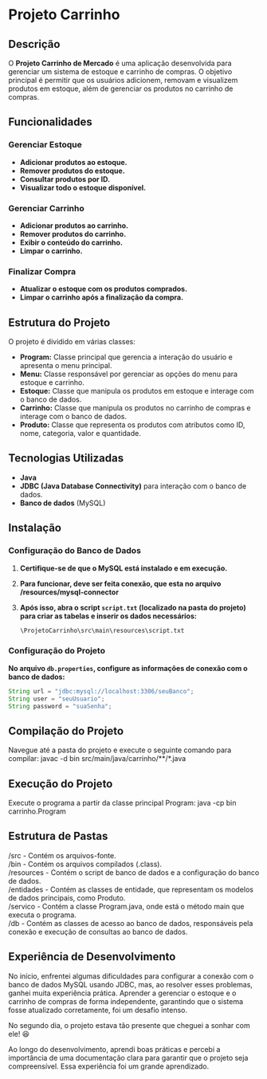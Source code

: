 
# Projeto Carrinho

## Descrição

O **Projeto Carrinho de Mercado** é uma aplicação desenvolvida para gerenciar um sistema de estoque e carrinho de compras. O objetivo principal é permitir que os usuários adicionem, removam e visualizem produtos em estoque, além de gerenciar os produtos no carrinho de compras.

## Funcionalidades

### Gerenciar Estoque
- **Adicionar produtos ao estoque.**
- **Remover produtos do estoque.**
- **Consultar produtos por ID.**
- **Visualizar todo o estoque disponível.**

### Gerenciar Carrinho
- **Adicionar produtos ao carrinho.**
- **Remover produtos do carrinho.**
- **Exibir o conteúdo do carrinho.**
- **Limpar o carrinho.**

### Finalizar Compra
- **Atualizar o estoque com os produtos comprados.**
- **Limpar o carrinho após a finalização da compra.**

## Estrutura do Projeto

O projeto é dividido em várias classes:

- **Program:** Classe principal que gerencia a interação do usuário e apresenta o menu principal.
- **Menu:** Classe responsável por gerenciar as opções do menu para estoque e carrinho.
- **Estoque:** Classe que manipula os produtos em estoque e interage com o banco de dados.
- **Carrinho:** Classe que manipula os produtos no carrinho de compras e interage com o banco de dados.
- **Produto:** Classe que representa os produtos com atributos como ID, nome, categoria, valor e quantidade.

## Tecnologias Utilizadas

- **Java**
- **JDBC (Java Database Connectivity)** para interação com o banco de dados.
- **Banco de dados** (MySQL)

## Instalação

### Configuração do Banco de Dados

1. **Certifique-se de que o MySQL está instalado e em execução.**
2. **Para funcionar, deve ser feita conexão, que esta no arquivo /resources/mysql-connector**
3. **Após isso, abra o script `script.txt` (localizado na pasta do projeto) para criar as tabelas e inserir os dados necessários:**

   ```sql
   \ProjetoCarrinho\src\main\resources\script.txt

### Configuração do Projeto

**No arquivo `db.properties`, configure as informações de conexão com o banco de dados:**

```java
String url = "jdbc:mysql://localhost:3306/seuBanco";
String user = "seuUsuario";
String password = "suaSenha";
```

## Compilação do Projeto
Navegue até a pasta do projeto e execute o seguinte comando para compilar:
javac -d bin src/main/java/carrinho/**/*.java

## Execução do Projeto
Execute o programa a partir da classe principal Program:
java -cp bin carrinho.Program

## Estrutura de Pastas
/src - Contém os arquivos-fonte.  
/bin - Contém os arquivos compilados (.class).  
/resources - Contém o script de banco de dados e a configuração do banco de dados.  
/entidades - Contém as classes de entidade, que representam os modelos de dados principais, como Produto.  
/servico - Contém a classe Program.java, onde está o método main que executa o programa.  
/db - Contém as classes de acesso ao banco de dados, responsáveis pela conexão e execução de consultas ao banco de dados.

## Experiência de Desenvolvimento

No início, enfrentei algumas dificuldades para configurar a conexão com o banco de dados MySQL usando JDBC, mas, ao resolver esses problemas, ganhei muita experiência prática. Aprender a gerenciar o estoque e o carrinho de compras de forma independente, garantindo que o sistema fosse atualizado corretamente, foi um desafio intenso.

No segundo dia, o projeto estava tão presente que cheguei a sonhar com ele! 😆

Ao longo do desenvolvimento, aprendi boas práticas e percebi a importância de uma documentação clara para garantir que o projeto seja compreensível. Essa experiência foi um grande aprendizado.



